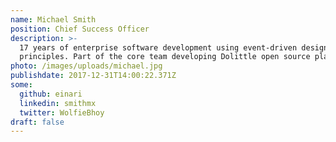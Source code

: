 ```yaml
---
name: Michael Smith
position: Chief Success Officer
description: >-
  17 years of enterprise software development using event-driven design
  principles. Part of the core team developing Dolittle open source platform.
photo: /images/uploads/michael.jpg
publishdate: 2017-12-31T14:00:22.371Z
some:
  github: einari
  linkedin: smithmx
  twitter: WolfieBhoy
draft: false
---
```


